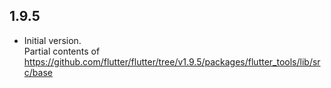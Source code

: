 ## 1.9.5

- Initial version.  
Partial contents of https://github.com/flutter/flutter/tree/v1.9.5/packages/flutter_tools/lib/src/base
